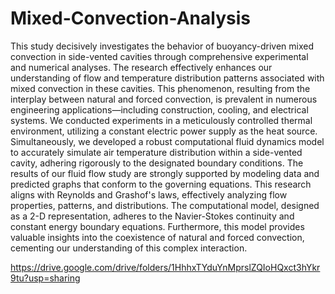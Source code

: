 # Mixed-Convection-Analysis

This study decisively investigates the behavior of buoyancy-driven mixed convection in side-vented cavities through comprehensive experimental and numerical analyses. The research effectively enhances our understanding of flow and temperature distribution patterns associated with mixed convection in these cavities. This phenomenon, resulting from the interplay between natural and forced convection, is prevalent in numerous engineering applications—including construction, cooling, and electrical systems.
We conducted experiments in a meticulously controlled thermal environment, utilizing a constant electric power supply as the heat source. Simultaneously, we developed a robust computational fluid dynamics model to accurately simulate air temperature distribution within a side-vented cavity, adhering rigorously to the designated boundary conditions. The results of our fluid flow study are strongly supported by modeling data and predicted graphs that conform to the governing equations.
This research aligns with Reynolds and Grashof's laws, effectively analyzing flow properties, patterns, and distributions. The computational model, designed as a 2-D representation, adheres to the Navier-Stokes continuity and constant energy boundary equations. Furthermore, this model provides valuable insights into the coexistence of natural and forced convection, cementing our understanding of this complex interaction. 

https://drive.google.com/drive/folders/1HhhxTYduYnMprslZQIoHQxct3hYkr9tu?usp=sharing
